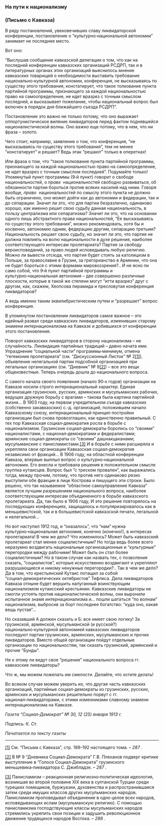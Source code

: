 ### На пути к национализму

### (Письмо с Кавказа)

В ряду постановлений, увековечивших славу ликвидаторской конференции, постановление о “культурно‑национальной автономии” занимает не последнее место.

Вот оно:

“Выслушав сообщение кавказской делегации о том, что как на последней конференции кавказских организаций РСДРП, так и в литературных органах этих организаций выяснилось мнение кавказских товарищей о необходимости выставить требование национально‑культурной автономии, конференция, не высказываясь по существу этого требования, констатирует, что такое толкование пункта партийной программы, признающего за каждой национальностью право на самоопределение, не идет вразрез с точным смыслом последней, и высказывает пожелание, чтобы национальный вопрос был включен в порядок дня ближайшего съезда РСДРП”.

Постановление это важно не только потому, что оно выражает оппортунистическое виляние ликвидаторов перед фактом поднявшейся националистической волны. Оно важно еще потому, что в нем, что ни фраза – золото.

Чего стоит, например, заявление о том, что конференция, “не высказываясь по существу этого требования”, тем не менее “констатирует” и решает? Ведь этак “решают” только в оперетках!

Или фраза о том, что “такое толкование пункта партийной программы, признающего за каждой национальностью право на самоопределение, не идет вразрез с точным смыслом последней”. Подумайте только! Упомянутый пункт программы (9‑й пункт) говорит о свободе национальностей, о _праве_  национальностей свободно развиваться, об обязанности партии бороться против всяких насилий над ними. Говоря вообще, _право_  национальностей по смыслу этого пункта не должно быть ограничено, оно может дойти как до автономии и федерации, так и до сепарации. Значит ли это, что для партии безразлично, одинаково хорошо, как именно решит свою судьбу данная национальность, в пользу централизма или сепаратизма? Значит ли это, что на основании одного лишь абстрактного права национальностей, “Ее высказываясь по существу этого требования”, можно рекомендовать, хотя бы и косвенно, автономию одним, федерацию другим, сепарацию третьим? Национальность решает свою судьбу, но значит ли это, что партия не должна повлиять на волю национальности в духе решения, наиболее соответствующего интересам пролетариата? Партия за свободу вероисповеданий, за право людей исповедывать любую религию. Можно ли вывести отсюда, что партия будет стоять за католицизм в Польше, за православие в Грузии, за грегорианство в Армении, что она не будет бороться с этими формами мировоззрения?.. И не ясно ли само собой, что 9‑й пункт партийной программы и культурно‑национальная автономия – две совершенно различные плоскости, которые в такой же степени могут “итти вразрез” друг с другом, как, скажем, Хеопсова пирамида и пресловутая конференция ликвидаторов?

А ведь именно таким эквилибристическим путем и “разрешает” вопрос конференция.

В упомянутом постановлении ликвидаторов самое важное – это идейный развал среди кавказских ликвидаторов, изменивших старому знамени интернационализма на Кавказе и добившихся от конференции этого постановления.

Поворот кавказских ликвидаторов в сторону национализма – не случайность. Ликвидация партийных традиций – давно начата ими. Упразднение “социальной части” программы‑минимум, отмена “гегемонии пролетариата” (см. “Дискуссионный Листок” № 2[[1]](#_ftn1)), объявление нелегальной партии подсобной организацией при легальных организациях (см. “Дневник” № 9[[2]](#_ftn2)) – все это вещи общеизвестные. Теперь очередь дошла до национального вопроса.

С самого начала своего появления (начало 90‑х годов) организации на Кавказе носили строго интернациональный характер. Единая организация грузинских, русских, армянских и мусульманских рабочих, ведущих дружную борьбу с врагами – такова была картина партийной жизни… В 1903 году, на первом учредительном съезде кавказских (собственно закавказских) с.‑д. организаций, положившем начало Кавказскому союзу, интернациональный принцип постройки организации был снова провозглашен, как единственно правильный. С тех пор Кавказская социал‑демократия росла в борьбе с национализмом. Грузинские социал‑демократы боролись со “своими” националистами, с национал‑демократами и федералистами; армянские социал‑демократы со “своими” дашнакцаканами; мусульманские с панисламистами.[[3]](#_ftn3) И в борьбе с ними расширяла и укрепляла свои организации Кавказская социал‑демократия независимо от фракций… В 1906 году, на областной конференции Кавказа, впервые выплыл вопрос о культурно‑национальной автономии. Его внесла и требовала решения в положительном смысле группка кутаисцев. Вопрос был “с треском провален”, как выражались тогда, между прочим, потому, что против него одинаково резко выступили обе фракции в лице Кострова и пишущего эти строки. Было решено, что так называемое “областное самоуправление Кавказа” является лучшим разрешением национального вопроса, наиболее соответствующим интересам объединенного в борьбе кавказского пролетариата. Да, так было в 1906 году, И это решение повторялось на последующих конференциях, защищалось и популяризировалось как в меньшевистской, так и в большевистской кавказской печати, легальной и нелегальной…

Но вот наступил 1912 год, и “оказалось”, что “нам” нужна культурно‑национальная автономия, конечно (конечно!), в интересах пролетариата! В чем же дело? Что изменилось? Может быть кавказский пролетариат стал менее социалистичным? Но тогда ведь более всего неразумно воздвигать национальные организационные и “культурные” перегородки между рабочими! Может быть он стал более социалистичным? Но в таком случае как назвать тех, с позволения сказать, “социалистов”, которые искусственно воздвигают и укрепляют разрушающиеся и никому ненужные перегородки?.. Так в чем же дело? Да в том, что крестьянский Кутаис потащил за собой “социал‑демократических октябристов” Тифлиса. Дела ликвидаторов Кавказа отныне будет вершить напуганный воинствующим национализмом кутаисский крестьянин. Кавказские ликвидаторы не смогли устоять против националистической волны, они выронили испытанное знамя интернационализма и… пошли шататься “по волнам” национализма, выбросив за борт последнее богатство: “куда оно, какая вещь пустая”…

Но сказавший А должен сказать и Б: все имеет свою логику! За грузинской, армянской, мусульманской (и русской?) национально‑культурной автономией кавказских ликвидаторов последуют партии грузинских, армянских, мусульманских и прочих ликвидаторов. Вместо общей организации пойдут отдельные организации по национальностям, так сказать грузинский, армянский и прочие “Бунды”.

Не к этому ли ведут свое “решение” национального вопроса гг. кавказские ликвидаторы?

Что ж, мы можем пожелать им смелости. Делайте, что хотите делать!

Во всяком случае можем уверить их, что другая часть кавказских организаций, партийные социал‑демократы из грузинских, русских, армянских и мусульманских решительно порвут с гг. национал‑ликвидаторами, с этими изменниками славному знамени интернационализма на Кавказе.

_Газета “Социал‑Демократ” № 30, 12 (25) января 1913 г._

_Подпись: К. Ст._

_Печатается по тексту газеты_

  

---

[[1]](#_ftnref1) См. “Письма с Кавказа”, стр. 189–192 настоящего тома. – _287_ .

[[2]](#_ftnref2) В № 9 “Дневника Социал‑Демократа” Г.В. Плеханов подверг критике выступление в “Голосе Социал‑Демократа” грузинского меньшевика‑ликвидатора С. Джибладзе. – _287_ .

[[3]](#_ftnref3) Панисламизм – реакционная религиозно‑политическая идеология, возникшая во второй половине XIX века в султанской Турции среди турецких помещиков, буржуазии, духовенства и распространившаяся затем среди имущих классов других мусульманских народов. Панисламизм проповедывал объединение в одно целое всех народов, исповедывающих ислам (мусульманскую религию). С помощью панисламизма господствующие классы мусульманских народов стремились укрепить свои позиции и задушить революционное движение трудящихся народов Востока. – _288_ .